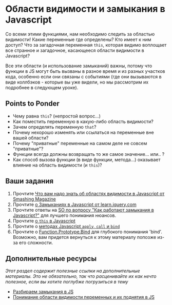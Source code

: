 # Области видимости и замыкания в Javascript

Со всеми этими функциями, нам необходимо следить за областью видимости! Какие переменные где определены? Кто имеет к ним доступ? Что за загадочная переменная `this`, которая видимо воплощает все странное и загадочное, касающееся области видимости в Javascript?

Все эти области (и использование замыканий) важны, потому что функции в JS могут быть вызваны в разное время и из разных участков кода, особенно если они связаны с событиями (где они вызываются в виде коллбэков - которые вы уже видели, но мы рассмотрим их подробнее в следующем уроке).

## Points to Ponder

* Чему равна `this`? (непростой вопрос...)
* Как поместить переменную в какую-либо область видимости?
* Зачем определять переменную `that`?
* Почему нехорошо изменять или ссылаться на переменные вне вашей области?
* Почему "приватные" переменные на самом деле не совсем "приватные"?
* Функции всегда должны возвращать то же самое значение... или.. ?
* Как способ вызова функции (в виде функции, метода...) оказывает влияние на область видимости (и `this`)?

## Ваши задания

1. Прочтите [Что вам надо знать об областях видимости в Javascript от Smashing Magazine](http://coding.smashingmagazine.com/2009/08/01/what-you-need-to-know-about-javascript-scope/)
2. Прочтите [о Замыканиях в Javascript от learn.jquery.com](http://learn.jquery.com/javascript-101/closures/)
2. Прочтите ответы на [SO по вопросу "Как работают замыкания в Javascript?"](http://stackoverflow.com/questions/111102/how-do-javascript-closures-work) для лучшего понимания нюансов.
3. Прочтите [о `this` в Javascript](http://javascriptissexy.com/understand-javascripts-this-with-clarity-and-master-it/)
4. Прочтите о [методах Javascript `apply`, `call` и `bind`](http://javascriptissexy.com/javascript-apply-call-and-bind-methods-are-essential-for-javascript-professionals/)
4. Прочтите о [Function.Prototype.Bind](http://coding.smashingmagazine.com/2014/01/23/understanding-javascript-function-prototype-bind/) для глубокого понимания 'bind'. Возможно, вам придется вернуться к этому материалу попозже из-за его сложности.

## Дополнительные ресурсы

*Этот раздел содержит полезные ссылки на дополнительные материалы. Это не обязательно, так что расценивайте их как нечто полезное, если вы хотите поглубже погрузиться в тему*

* [Разбираем замыкания в JS](http://javascriptissexy.com/understand-javascript-closures-with-ease/)
* [Понимание области видимости переменных и их поднятия в JS](http://javascriptissexy.com/javascript-variable-scope-and-hoisting-explained/)

